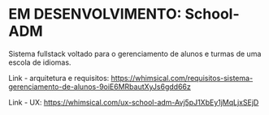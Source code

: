 # EM DESENVOLVIMENTO: School-ADM

  Sistema fullstack voltado para o gerenciamento de alunos e turmas de uma escola de idiomas.

  Link - arquitetura e requisitos: https://whimsical.com/requisitos-sistema-gerenciamento-de-alunos-9oiE6MRbautXyJs6gdd66z

  Link - UX: https://whimsical.com/ux-school-adm-Avj5pJ1XbEy1jMqLjxSEjD
